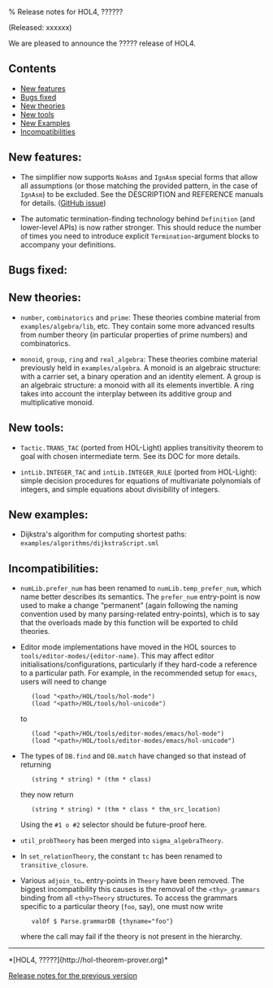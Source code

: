 % Release notes for HOL4, ??????

<!-- search and replace ?????? strings corresponding to release name -->
<!-- indent code within bulleted lists to column 11 -->

(Released: xxxxxx)

We are pleased to announce the ????? release of HOL4.

Contents
--------

-   [New features](#new-features)
-   [Bugs fixed](#bugs-fixed)
-   [New theories](#new-theories)
-   [New tools](#new-tools)
-   [New Examples](#new-examples)
-   [Incompatibilities](#incompatibilities)

New features:
-------------

-   The simplifier now supports `NoAsms` and `IgnAsm` special forms that allow all assumptions (or those matching the provided pattern, in the case of `IgnAsm`) to be excluded.
    See the DESCRIPTION and REFERENCE manuals for details.
    ([GitHub issue](https://github.com/HOL-Theorem-Prover/HOL/issues/1220))

-   The automatic termination-finding technology behind `Definition` (and lower-level APIs) is now rather stronger.
    This should reduce the number of times you need to introduce explicit `Termination`-argument blocks to accompany your definitions.


Bugs fixed:
-----------

New theories:
-------------

- `number`, `combinatorics` and `prime`: These theories combine material
   from `examples/algebra/lib`, etc.
   They contain some more advanced results from number theory (in particular properties of prime numbers) and combinatorics.

- `monoid`, `group`, `ring` and `real_algebra`: These theories combine
   material previously held in `examples/algebra`.
   A monoid is an algebraic structure: with a carrier set, a binary operation and an identity element.
   A group is an algebraic structure: a monoid with all its elements invertible.
   A ring takes into account the interplay between its additive group and multiplicative monoid.

New tools:
----------

- `Tactic.TRANS_TAC` (ported from HOL-Light) applies transitivity theorem to goal
  with chosen intermediate term. See its DOC for more details.

- `intLib.INTEGER_TAC` and `intLib.INTEGER_RULE` (ported from HOL-Light): simple
  decision procedures for equations of multivariate polynomials of integers, and
  simple equations about divisibility of integers.

New examples:
-------------

- Dijkstra's algorithm for computing shortest paths: `examples/algorithms/dijkstraScript.sml`

Incompatibilities:
------------------

-   `numLib.prefer_num` has been renamed to `numLib.temp_prefer_num`, which name better describes its semantics.
    The `prefer_num` entry-point is now used to make a change “permanent” (again following the naming convention used by many parsing-related entry-points), which is to say that the overloads made by this function will be exported to child theories.

-   Editor mode implementations have moved in the HOL sources to `tools/editor-modes/{editor-name}`.
    This may affect editor initialisations/configurations, particularly if they hard-code a reference to a particular path.
    For example, in the recommended setup for `emacs`, users will need to change

           (load "<path>/HOL/tools/hol-mode")
           (load "<path>/HOL/tools/hol-unicode")

    to

           (load "<path>/HOL/tools/editor-modes/emacs/hol-mode")
           (load "<path>/HOL/tools/editor-modes/emacs/hol-unicode")

-   The types of `DB.find` and `DB.match` have changed so that instead of returning

           (string * string) * (thm * class)

    they now return

           (string * string) * (thm * class * thm_src_location)

    Using the `#1 o #2` selector should be future-proof here.

-   `util_probTheory` has been merged into `sigma_algebraTheory`.

-   In `set_relationTheory`, the constant `tc` has been renamed to `transitive_closure`.

-   Various `adjoin_to…` entry-points in `Theory` have been removed.
    The biggest incompatibility this causes is the removal of the `<thy>_grammars` binding from all `<thy>Theory` structures.
    To access the grammars specific to a particular theory (`foo`, say), one must now write

           valOf $ Parse.grammarDB {thyname="foo"}

    where the call may fail if the theory is not present in the hierarchy.

* * * * *

<div class="footer">
*[HOL4, ?????](http://hol-theorem-prover.org)*

[Release notes for the previous version](trindemossen-1.release.html)

</div>
